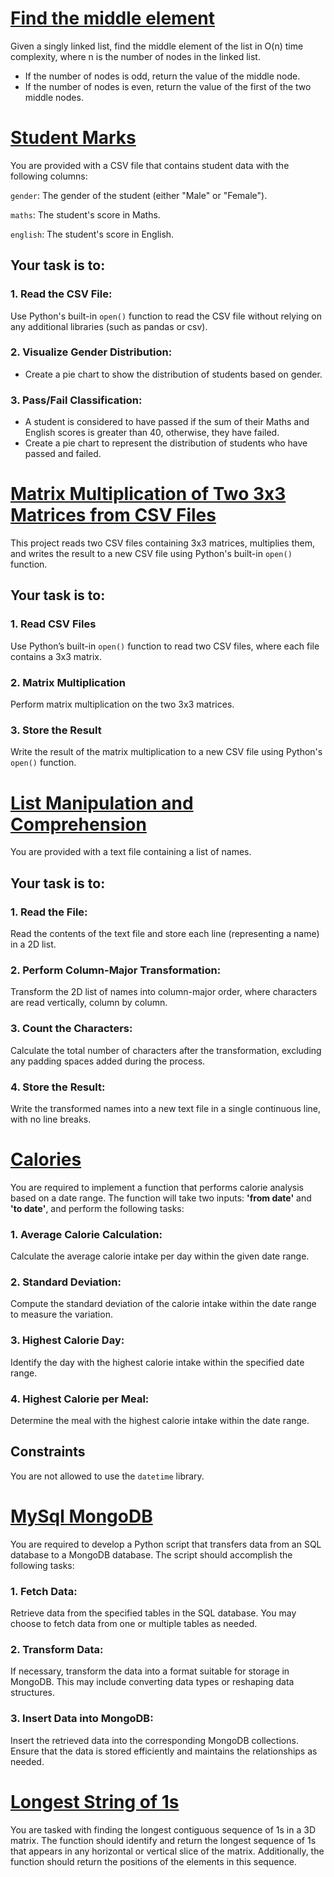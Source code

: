 # [Find the middle element](middle_element_ex1)

Given a singly linked list, find the middle element of the list in
O(n) time complexity, where
n is the number of nodes in the linked list.

- If the number of nodes is odd, return the value of the middle node.
- If the number of nodes is even, return the value of the first of the two middle nodes.

# [Student Marks](student_marks)

You are provided with a CSV file that contains student data with the following columns:

`gender`: The gender of the student (either "Male" or "Female").

`maths`: The student's score in Maths.

`english`: The student's score in English.

## Your task is to:

### 1. Read the CSV File:

Use Python's built-in `open()` function to read the CSV file without relying on any additional libraries (such as pandas or csv).

### 2. Visualize Gender Distribution:

- Create a pie chart to show the distribution of students based on gender.

### 3. Pass/Fail Classification:

- A student is considered to have passed if the sum of their Maths and English scores is greater than 40, otherwise, they have failed.
- Create a pie chart to represent the distribution of students who have passed and failed.

# [Matrix Multiplication of Two 3x3 Matrices from CSV Files](matrix_multiplication)

This project reads two CSV files containing 3x3 matrices, multiplies them, and writes the result to a new CSV file using Python's built-in `open()` function.

## Your task is to:

### 1. Read CSV Files

Use Python’s built-in `open()` function to read two CSV files, where each file contains a 3x3 matrix.

### 2. Matrix Multiplication

Perform matrix multiplication on the two 3x3 matrices.

### 3. Store the Result

Write the result of the matrix multiplication to a new CSV file using Python's `open()` function.

# [List Manipulation and Comprehension](List_Manipulation_and_Comprehension)

You are provided with a text file containing a list of names.

## Your task is to:

### 1. Read the File:

Read the contents of the text file and store each line (representing a name) in a 2D list.

### 2. Perform Column-Major Transformation:

Transform the 2D list of names into column-major order, where characters are read vertically, column by column.

### 3. Count the Characters:

Calculate the total number of characters after the transformation, excluding any padding spaces added during the process.

### 4. Store the Result:

Write the transformed names into a new text file in a single continuous line, with no line breaks.

# [Calories](calories)

You are required to implement a function that performs calorie analysis based on a date range. The function will take two inputs: **'from date'** and **'to date'**, and perform the following tasks:

### 1. Average Calorie Calculation:

Calculate the average calorie intake per day within the given date range.

### 2. Standard Deviation:

Compute the standard deviation of the calorie intake within the date range to measure the variation.

### 3. Highest Calorie Day:

Identify the day with the highest calorie intake within the specified date range.

### 4. Highest Calorie per Meal:

Determine the meal with the highest calorie intake within the date range.

## Constraints

You are not allowed to use the `datetime` library.

# [MySql MongoDB](mysql_mongodb)

You are required to develop a Python script that transfers data from an SQL database to a MongoDB database. The script should accomplish the following tasks:

### 1. Fetch Data:

Retrieve data from the specified tables in the SQL database. You may choose to fetch data from one or multiple tables as needed.

### 2. Transform Data:

If necessary, transform the data into a format suitable for storage in MongoDB. This may include converting data types or reshaping data structures.

### 3. Insert Data into MongoDB:

Insert the retrieved data into the corresponding MongoDB collections. Ensure that the data is stored efficiently and maintains the relationships as needed.

# [Longest String of 1s](longest_string_1s)
You are tasked with finding the longest contiguous sequence of 1s in a 3D matrix. 
The function should identify and return the longest sequence of 1s that appears in any horizontal or vertical slice of the matrix. Additionally, the function should return the positions of the elements in this sequence.
